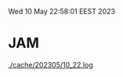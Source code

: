 Wed 10 May 22:58:01 EEST 2023
# JAM
<a href='./cache/202305/10_22.log'>./cache/202305/10_22.log</a>
